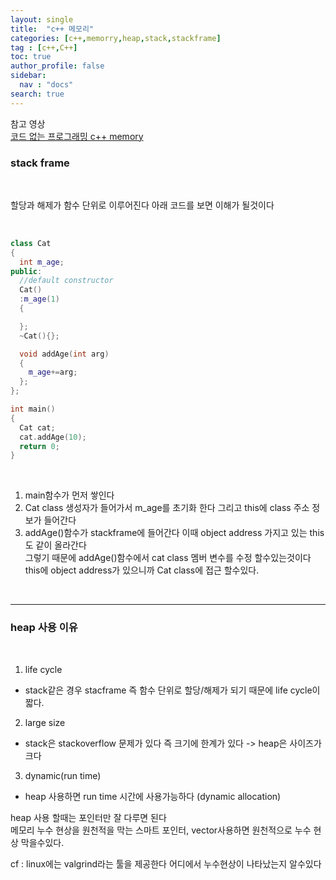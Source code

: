 ```yaml
---
layout: single
title:  "c++ 메모리"
categories: [c++,memorry,heap,stack,stackframe]
tag : [c++,C++]
toc: true
author_profile: false
sidebar:
  nav : "docs"
search: true
---
```


참고 영상      
[코드 없는 프로그래밍 c++ memory](https://www.youtube.com/playlist?list=PLDV-cCQnUlIYbHztmY7hFUCd2eGI7sQ_0)


### stack frame 

<br>



할당과 해제가 함수 단위로 이루어진다 아래 코드를 보면 이해가 될것이다   

<br>




```c++
class Cat
{
  int m_age;
public:
  //default constructor
  Cat()
  :m_age(1)
  {

  };
  ~Cat(){};

  void addAge(int arg)
  {
    m_age+=arg;
  };
};

int main()
{
  Cat cat;
  cat.addAge(10);
  return 0;
}
```

<br>



1. main함수가 먼저 쌓인다 
2. Cat class 생성자가 들어가서 m_age를 초기화 한다 그리고 this에 class 주소 정보가 들어간다   
3. addAge()함수가 stackframe에 들어간다 이때 object address 가지고 있는 this도 같이 올라간다   
그렇기 때문에 addAge()함수에서 cat class 멤버 변수를 수정 할수있는것이다 this에 object address가 있으니까 Cat class에 접근 할수있다.   


<br>




___________

### heap 사용 이유 

<br>



1. life cycle
  + stack같은 경우 stacframe 즉 함수 단위로 할당/해제가 되기 때문에 life cycle이 짧다.  
2. large size
  + stack은 stackoverflow 문제가 있다 즉 크기에 한계가 있다 -> heap은 사이즈가 크다   

3. dynamic(run time)
  + heap 사용하면 run time 시간에 사용가능하다 (dynamic allocation)  


heap 사용 할때는 포인터만 잘 다루면 된다   
메모리 누수 현상을 원천적을 막는 스마트 포인터, vector사용하면 원천적으로 누수 현상 막을수있다.


cf : linux에는 valgrind라는 툴을 제공한다 어디에서 누수현상이 나타났는지 알수있다 

